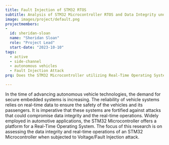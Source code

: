 ```yaml
---
title: Fault Injection of STM32 RTOS
subtitle: Analysis of STM32 Microcontroller RTOS and Data Integrity under Fault Injection 
image: images/project/default.png
projectmembers:
-
  id: sheridan-sloan
  name: "Sheridan Sloan"
  role: "Project Lead"
  start-date: "2023-10-10"
tags: 
  - active
  - side-channel
  - autonomous vehicles
  - Fault Injection Attack
prq: Does the STM32 Microcontroller utilizing Real-Time Operating Systems maintain both data integrity and real-time operations when subjected to a Voltage Fault Injection Attack?

---
```


In the time of advancing autonomous vehicle technologies, the demand for secure embedded systems is increasing. The reliability of vehicle systems relies on real-time data to ensure the safety of the vehicles and its passengers. It is imperative that these systems are fortified against attacks that could compromise data integrity and the real-time operations. Widely employed in automotive applications, the STM32 Microcontroller offers a platform for a Real-Time Operating System. The focus of this research is on assessing the data integrity and real-time operations of an STM32 Microcontroller when subjected to Voltage/Fault Injection attack.